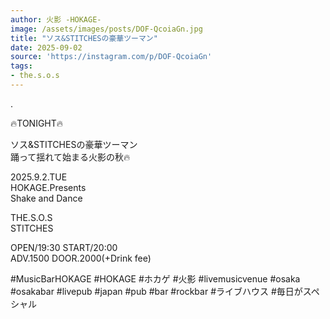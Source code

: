 ```yaml
---
author: 火影 -HOKAGE-
image: /assets/images/posts/DOF-QcoiaGn.jpg
title: "ソス&STITCHESの豪華ツーマン"
date: 2025-09-02
source: 'https://instagram.com/p/DOF-QcoiaGn'
tags:
- the.s.o.s
---
```

.

🔥TONIGHT🔥

ソス&STITCHESの豪華ツーマン<br>
踊って揺れて始まる火影の秋🔥

2025.9.2.TUE<br>
HOKAGE.Presents<br>
Shake and Dance

THE.S.O.S<br>
STITCHES

OPEN/19:30 START/20:00<br>
ADV.1500 DOOR.2000(+Drink fee)

#MusicBarHOKAGE #HOKAGE #ホカゲ #火影 #livemusicvenue #osaka #osakabar #livepub #japan #pub #bar #rockbar #ライブハウス #毎日がスペシャル